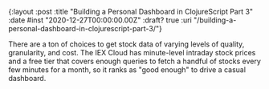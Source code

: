 {:layout :post
 :title "Building a Personal Dashboard in ClojureScript Part 3"
 :date #inst "2020-12-27T00:00:00.00Z"
 :draft? true
 :uri "/building-a-personal-dashboard-in-clojurescript-part-3/"}

There are a ton of choices to get stock data of varying levels of
quality, granularity, and cost. The IEX Cloud has minute-level
intraday stock prices and a free tier that covers enough queries to
fetch a handful of stocks every few minutes for a month, so it ranks
as "good enough" to drive a casual dashboard.
